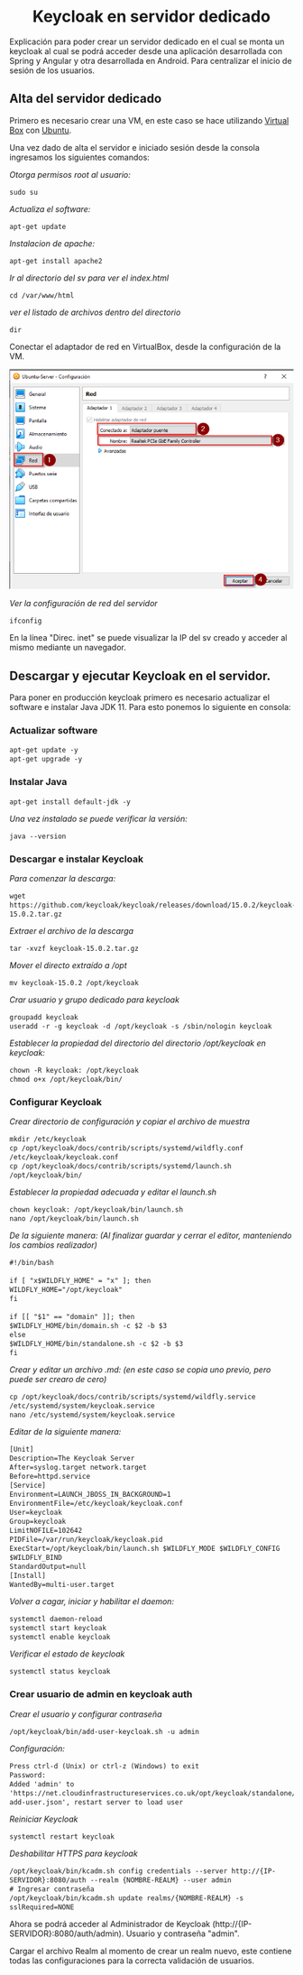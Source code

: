 <center>

# Keycloak en servidor dedicado

</center>
Explicación para poder crear un servidor dedicado en el cual se monta un keycloak al cual se podrá acceder desde una aplicación desarrollada con Spring y Angular y otra desarrollada en Android. Para centralizar el inicio de sesión de los usuarios.

## Alta del servidor dedicado
Primero es necesario crear una VM, en este caso se hace utilizando [Virtual Box](https://www.virtualbox.org/wiki/Downloads "Virtual Box Dowmload") con [Ubuntu](https://ubuntu.com/download/server "Ubuntu Download").

Una vez dado de alta el servidor e iniciado sesión desde la consola ingresamos los siguientes comandos:

*Otorga permisos root al usuario:*
```console
sudo su
```

*Actualiza el software:*
```console
apt-get update
```

*Instalacion de apache:*
```console
apt-get install apache2
```

*Ir al directorio del sv para ver el index.html*
```console
cd /var/www/html 
```

*ver el listado de archivos dentro del directorio*
```console
dir
```
Conectar el adaptador de red en VirtualBox, desde la configuración de la VM.

![Configuracion de red](configAdaptador.png)

*Ver la configuración de red del servidor*
```console
ifconfig
```
En la línea "Direc. inet" se puede visualizar la IP del sv creado y acceder al mismo mediante un navegador. 

## Descargar y ejecutar Keycloak en el servidor. 
Para poner en producción keycloak primero es necesario actualizar el software e instalar Java JDK 11. Para esto ponemos lo siguiente en consola:

### Actualizar software
```console
apt-get update -y
apt-get upgrade -y
```

### Instalar Java
```console
apt-get install default-jdk -y
```

*Una vez instalado se puede verificar la versión:*
```console
java --version
```

### Descargar e instalar Keycloak
*Para comenzar la descarga:*
```console
wget https://github.com/keycloak/keycloak/releases/download/15.0.2/keycloak-15.0.2.tar.gz
```

*Extraer el archivo de la descarga*
```console
tar -xvzf keycloak-15.0.2.tar.gz
```

*Mover el directo extraído a /opt*
```console
mv keycloak-15.0.2 /opt/keycloak
```

*Crar usuario y grupo dedicado para keycloak*
```console
groupadd keycloak
useradd -r -g keycloak -d /opt/keycloak -s /sbin/nologin keycloak
```

*Establecer la propiedad del directorio del directorio /opt/keycloak en keycloak:*
```console
chown -R keycloak: /opt/keycloak
chmod o+x /opt/keycloak/bin/
```
### Configurar Keycloak
*Crear directorio de configuración y copiar el archivo de muestra*
```console
mkdir /etc/keycloak
cp /opt/keycloak/docs/contrib/scripts/systemd/wildfly.conf /etc/keycloak/keycloak.conf
cp /opt/keycloak/docs/contrib/scripts/systemd/launch.sh /opt/keycloak/bin/
```

*Establecer la propiedad adecuada y editar el launch.sh*
```console
chown keycloak: /opt/keycloak/bin/launch.sh
nano /opt/keycloak/bin/launch.sh
```

*De la siguiente manera: (Al finalizar guardar y cerrar el editor, manteniendo los cambios realizador)*
```console
#!/bin/bash

if [ "x$WILDFLY_HOME" = "x" ]; then
WILDFLY_HOME="/opt/keycloak"
fi

if [[ "$1" == "domain" ]]; then
$WILDFLY_HOME/bin/domain.sh -c $2 -b $3
else
$WILDFLY_HOME/bin/standalone.sh -c $2 -b $3
fi
```

*Crear y editar un archivo .md: (en este caso se copia uno previo, pero puede ser crearo de cero)*
```console
cp /opt/keycloak/docs/contrib/scripts/systemd/wildfly.service /etc/systemd/system/keycloak.service
nano /etc/systemd/system/keycloak.service
```

*Editar de la siguiente manera:*
```console
[Unit]
Description=The Keycloak Server
After=syslog.target network.target
Before=httpd.service
[Service]
Environment=LAUNCH_JBOSS_IN_BACKGROUND=1
EnvironmentFile=/etc/keycloak/keycloak.conf
User=keycloak
Group=keycloak
LimitNOFILE=102642
PIDFile=/var/run/keycloak/keycloak.pid
ExecStart=/opt/keycloak/bin/launch.sh $WILDFLY_MODE $WILDFLY_CONFIG $WILDFLY_BIND
StandardOutput=null
[Install]
WantedBy=multi-user.target
```

*Volver a cagar, iniciar y habilitar el daemon:*
```console
systemctl daemon-reload
systemctl start keycloak
systemctl enable keycloak
```

*Verificar el estado de keycloak*
```console
systemctl status keycloak
```

### Crear usuario de admin en keycloak auth

*Crear el usuario y configurar contraseña*
```console
/opt/keycloak/bin/add-user-keycloak.sh -u admin
```
*Configuración:*
```console
Press ctrl-d (Unix) or ctrl-z (Windows) to exit
Password:
Added 'admin' to 'https://net.cloudinfrastructureservices.co.uk/opt/keycloak/standalone/configuration/keycloak-add-user.json', restart server to load user
```

*Reiniciar Keycloak*
```console
systemctl restart keycloak
```

*Deshabilitar HTTPS para keycloak*
```console
/opt/keycloak/bin/kcadm.sh config credentials --server http://{IP-SERVIDOR}:8080/auth --realm {NOMBRE-REALM} --user admin
# Ingresar contraseña
/opt/keycloak/bin/kcadm.sh update realms/{NOMBRE-REALM} -s sslRequired=NONE
```

Ahora se podrá acceder al Administrador de Keycloak (http://{IP-SERVIDOR}:8080/auth/admin). Usuario y contraseña "admin".

Cargar el archivo Realm al momento de crear un realm nuevo, este contiene todas las configuraciones para la correcta validación de usuarios. 

